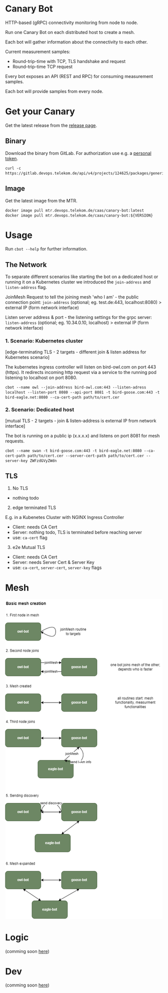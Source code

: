 # Canary Bot

HTTP-based (gRPC) connectivity monitoring from node to node.

Run one Canary Bot on each distributed host to create a mesh.

Each bot will gather information about the connectivity to each other.

Current measurement samples:

- Round-trip-time with TCP, TLS handshake and request
- Round-trip-time TCP request

Every bot exposes an API (REST and RPC) for consuming measurement samples.

Each bot will provide samples from every node.

# Get your Canary

Get the latest release from the [release page](https://gitlab.devops.telekom.de/caas/canary-bot/-/releases).

## Binary

Download the binary from GitLab.
For authorization use e.g. a [personal token](https://docs.gitlab.com/ee/api/#authentication).

````
curl -c https://gitlab.devops.telekom.de/api/v4/projects/124625/packages/generic/cbot/${VERSION}/cbot
````

## Image

Get the latest image from the MTR.

````
docker image pull mtr.devops.telekom.de/caas/canary-bot:latest
docker image pull mtr.devops.telekom.de/caas/canary-bot:${VERSION}
````

# Usage

Run `cbot --help` for further information.

## The Network

To separate different scenarios like starting the bot on a dedicated host or running it on a Kubernetes cluster we
introduced the `join-address` and `listen-address` flag.

JoinMesh Request to tell the joining mesh 'who I am' - the public connection point:
`join-address` (optional; eg. test.de:443, localhost:8080) > external IP (form network interface)

Listen server address & port - the listening settings for the grpc server:
`listen-address` (optional; eg. 10.34.0.10, localhost) > external IP (form network interface)

### 1. Scenario: Kubernetes cluster

[edge-terminating TLS - 2 targets - different join & listen address for Kubernetes scenario]

The kubernetes ingress controller will listen on bird-owl.com on port 443 (https).
It redirects incoming http request via a service to the running pod listening to localhost on port 8080.

```
cbot --name owl --join-address bird-owl.com:443 --listen-adress localhost --listen-port 8080 --api-port 8081 -t bird-goose.com:443 -t bird-eagle.net:8080 --ca-cert-path path/to/cert.cer
```

### 2. Scenario: Dedicated host

[mutual TLS - 2 targets - join & listen-address is external IP from network interface]

The bot is running on a public ip (x.x.x.x) and listens on port 8081 for mesh requests.

```
cbot --name swan -t bird-goose.com:443 -t bird-eagle.net:8080 --ca-cert-path path/to/cert.cer --server-cert-path path/to/cert.cer --server-key ZWFzdGVyZWdn
```

## TLS

1. No TLS

- nothing todo

2. edge terminated TLS

E.g. in a Kubenetes Cluster with NGINX Ingress Controller

- Client: needs CA Cert
- Server: nothing todo, TLS is terminated before reaching server
- use: `ca-cert` flag

3. e2e Mutual TLS

- Client: needs CA Cert
- Server: needs Server Cert & Server Key
- use: `ca-cert`, `server-cert`, `server-key` flags

# Mesh

![the mesh](mesh.drawio.png)

# Logic

(comming soon [here](logic.md))

# Dev

(comming soon [here](dev.md))

